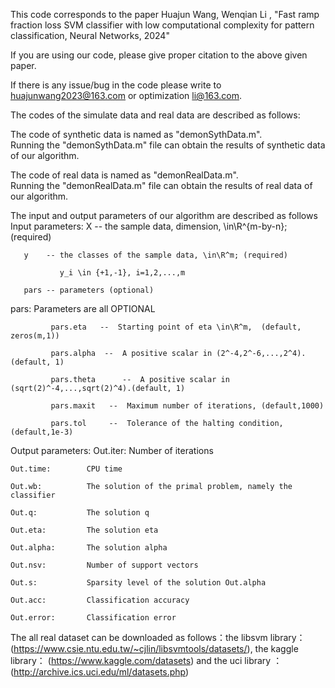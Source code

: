 This code corresponds to the paper Huajun Wang, Wenqian Li ,  "Fast ramp fraction loss SVM classifier with low computational complexity
 for pattern classification, 
Neural Networks, 2024"

If you are using our code, please give proper citation to the above given paper.

If there is any issue/bug in the code please write to huajunwang2023@163.com or optimization li@163.com.

The codes of the simulate data and real data are described as follows:

The code of synthetic data is named as "demonSythData.m".  
Running the "demonSythData.m" file can obtain the results of  synthetic data of our algorithm.

The code of real data is named as "demonRealData.m".  
Running the "demonRealData.m" file can obtain the results of  real data of our algorithm.

The input and output parameters of our algorithm are described as follows
 Input parameters:
       X    -- the sample data, dimension, \in\R^{m-by-n}; (required)
       
       y    -- the classes of the sample data, \in\R^m; (required)
       
               y_i \in {+1,-1}, i=1,2,...,m
               
       pars -- parameters (optional)

 pars:    Parameters are all OPTIONAL
 
             pars.eta   --  Starting point of eta \in\R^m,  (default, zeros(m,1))
             
             pars.alpha  --  A positive scalar in (2^-4,2^-6,...,2^4).(default, 1)
             
             pars.theta      --  A positive scalar in (sqrt(2)^-4,...,sqrt(2)^4).(default, 1)
             
             pars.maxit   --  Maximum number of iterations, (default,1000)
             
             pars.tol     --  Tolerance of the halting condition, (default,1e-3)

   Output parameters:
    Out.iter:        Number of iterations
    
    Out.time:        CPU time
    
    Out.wb:          The solution of the primal problem, namely the classifier
    
    Out.q:           The solution q
    
    Out.eta:         The solution eta
    
    Out.alpha:       The solution alpha
    
    Out.nsv:         Number of support vectors
    
    Out.s:           Sparsity level of the solution Out.alpha
    
    Out.acc:         Classification accuracy
    
    Out.error:       Classification error

The all real dataset can be downloaded as follows：the libsvm library：(https://www.csie.ntu.edu.tw/~cjlin/libsvmtools/datasets/),
 the kaggle library：  (https://www.kaggle.com/datasets)   and  the uci library ：(http://archive.ics.uci.edu/ml/datasets.php)
